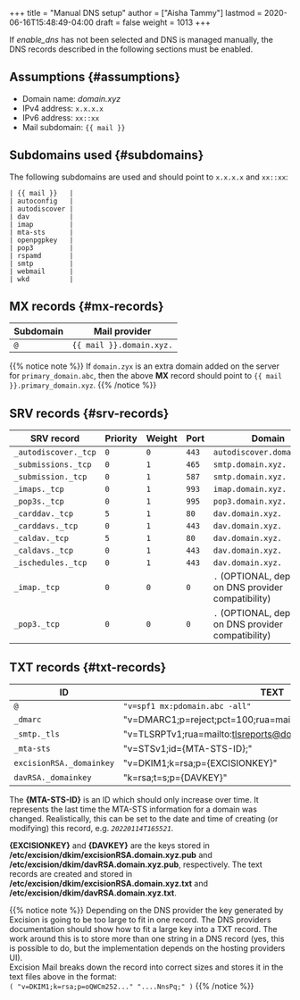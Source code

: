 +++
title = "Manual DNS setup"
author = ["Aisha Tammy"]
lastmod = 2020-06-16T15:48:49-04:00
draft = false
weight = 1013
+++

If _enable\_dns_ has not been selected and DNS is managed manually, the DNS records described in the following sections must be enabled.

## Assumptions {#assumptions}

-   Domain name: _domain.xyz_
-   IPv4 address: `x.x.x.x`
-   IPv6 address: `xx::xx`
-   Mail subdomain: `{{ mail }}`

## Subdomains used {#subdomains}

The following subdomains are used and should point to `x.x.x.x` and `xx::xx`:

```
| {{ mail }}   |
| autoconfig   |
| autodiscover |
| dav          |
| imap         |
| mta-sts      |
| openpgpkey   |
| pop3         |
| rspamd       |
| smtp         |
| webmail      |
| wkd          |
```

## MX records {#mx-records}


| Subdomain | Mail provider            |
|-----------|--------------------------|
| `@`       | `{{ mail }}.domain.xyz.` |


{{% notice note %}}
If `domain.zyx` is an extra domain added on the server for `primary_domain.abc`, then the above **MX** record should point to `{{ mail }}.primary_domain.xyz`.
{{% /notice %}}


## SRV records {#srv-records}

| SRV record         | Priority | Weight | Port | Domain                                                 |
|--------------------|----------|--------|------|--------------------------------------------------------|
| ``_autodiscover._tcp`` | ``0``        | ``0``      | ``443``  | ``autodiscover.domain.xyz.``                               |
| ``_submissions._tcp``  | ``0``        | ``1``      | ``465``  | ``smtp.domain.xyz.``                                       |
| ``_submission._tcp``   | ``0``        | ``1``      | ``587``  | ``smtp.domain.xyz.``                                       |
| ``_imaps._tcp``        | ``0``        | ``1``      | ``993``  | ``imap.domain.xyz.``                                       |
| ``_pop3s._tcp``        | ``0``        | ``1``      | ``995``  | ``pop3.domain.xyz.``                                       |
| ``_carddav._tcp``      | ``5``        | ``1``      | ``80 ``  | ``dav.domain.xyz.``                                       |
| ``_carddavs._tcp``     | ``0``        | ``1``      | ``443``  | ``dav.domain.xyz.``                                        |
| ``_caldav._tcp``       | ``5``        | ``1``      | ``80 ``  | ``dav.domain.xyz.``                                        |
| ``_caldavs._tcp``      | ``0``        | ``1``      | ``443``  | ``dav.domain.xyz.``                                        |
| ``_ischedules._tcp``   | ``0``        | ``1``      | ``443``  |``dav.domain.xyz.``                                        |
| ``_imap._tcp``         | ``0``        | ``0``      | ``0``  | ``.``  (OPTIONAL, depending on DNS provider compatibility) |
| ``_pop3._tcp``         | ``0``        | ``0``      | ``0``    |``.``  (OPTIONAL, depending on DNS provider compatibility) |

## TXT records {#txt-records}

| ID                     | TEXT                                                           |
|------------------------|----------------------------------------------------------------|
| ``@``                      | ``"v=spf1 mx:pdomain.abc -all"``                                   |
| ``_dmarc``                | "v=DMARC1;p=reject;pct=100;rua=mailto:dmarcreports@domain.xyz" |
| ``_smtp._tls``             | "v=TLSRPTv1;rua=mailto:tlsreports@domain.xyz;"                 |
| ``_mta-sts``               | "v=STSv1;id={MTA-STS-ID};"                                     |
| ``excisionRSA._domainkey`` | "v=DKIM1;k=rsa;p={EXCISIONKEY}"                                |
| ``davRSA._domainkey``      | "k=rsa;t=s;p={DAVKEY}"                                         |

The **{MTA-STS-ID}** is an ID which should only increase over time. It represents the last time the MTA-STS information for a domain was changed. Realistically, this can be set to the date and time of creating (or modifying) this record, e.g. *`20220114T165521`*.

**{EXCISIONKEY}** and **{DAVKEY}** are the keys stored in **/etc/excision/dkim/excisionRSA.domain.xyz.pub** and **/etc/excision/dkim/davRSA.domain.xyz.pub**, respectively. The text records are created and stored in **/etc/excision/dkim/excisionRSA.domain.xyz.txt** and **/etc/excision/dkim/davRSA.domain.xyz.txt**.

{{% notice note %}}
Depending on the DNS provider the key generated by Excision is going to be too
large to fit in one record. The DNS providers documentation should show how
to fit a large key into a TXT record. The work around this is to store more than one string
in a DNS record (yes, this is possible to do, but the implementation depends on the hosting providers UI).
<br />
Excision Mail breaks down the record into correct sizes and stores it in the text files above in the format:<br />
`( "v=DKIM1;k=rsa;p=oQWCm252..." "....NnsPq;" )`
{{% /notice %}}
